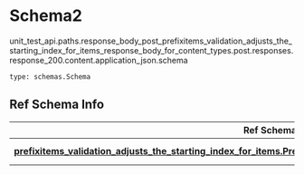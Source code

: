 # Schema2
unit_test_api.paths.response_body_post_prefixitems_validation_adjusts_the_starting_index_for_items_response_body_for_content_types.post.responses.response_200.content.application_json.schema
```
type: schemas.Schema
```

## Ref Schema Info
Ref Schema | Input Type | Output Type
---------- | ---------- | -----------
[**prefixitems_validation_adjusts_the_starting_index_for_items.PrefixitemsValidationAdjustsTheStartingIndexForItems**](../../../../../../../../components/schema/prefixitems_validation_adjusts_the_starting_index_for_items.md) | [prefixitems_validation_adjusts_the_starting_index_for_items.PrefixitemsValidationAdjustsTheStartingIndexForItemsTupleInput](../../../../../../../../components/schema/prefixitems_validation_adjusts_the_starting_index_for_items.md#prefixitemsvalidationadjuststhestartingindexforitemstupleinput), [prefixitems_validation_adjusts_the_starting_index_for_items.PrefixitemsValidationAdjustsTheStartingIndexForItemsTuple](../../../../../../../../components/schema/prefixitems_validation_adjusts_the_starting_index_for_items.md#prefixitemsvalidationadjuststhestartingindexforitemstuple) | [prefixitems_validation_adjusts_the_starting_index_for_items.PrefixitemsValidationAdjustsTheStartingIndexForItemsTuple](../../../../../../../../components/schema/prefixitems_validation_adjusts_the_starting_index_for_items.md#prefixitemsvalidationadjuststhestartingindexforitemstuple)
